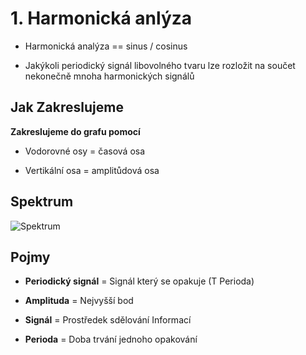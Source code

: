 # 1. Harmonická anlýza

* Harmonická analýza == sinus / cosinus

* Jakýkoli periodický signál libovolného tvaru lze rozložit na součet nekonečně mnoha harmonických signálů

## Jak Zakreslujeme

**Zakreslujeme do grafu pomocí**

* Vodorovné osy = časová osa

* Vertikální osa = amplitůdová osa<br>

## Spektrum

![Spektrum](https://gyazo.com/e4a86cfeb74c694df0e11270308504e4)


## Pojmy

* **Periodický signál** = Signál který se opakuje (T Perioda)

* **Amplituda** = Nejvyšší bod 

* **Signál** = Prostředek sdělování Informací

* **Perioda** = Doba trvání jednoho opakování
